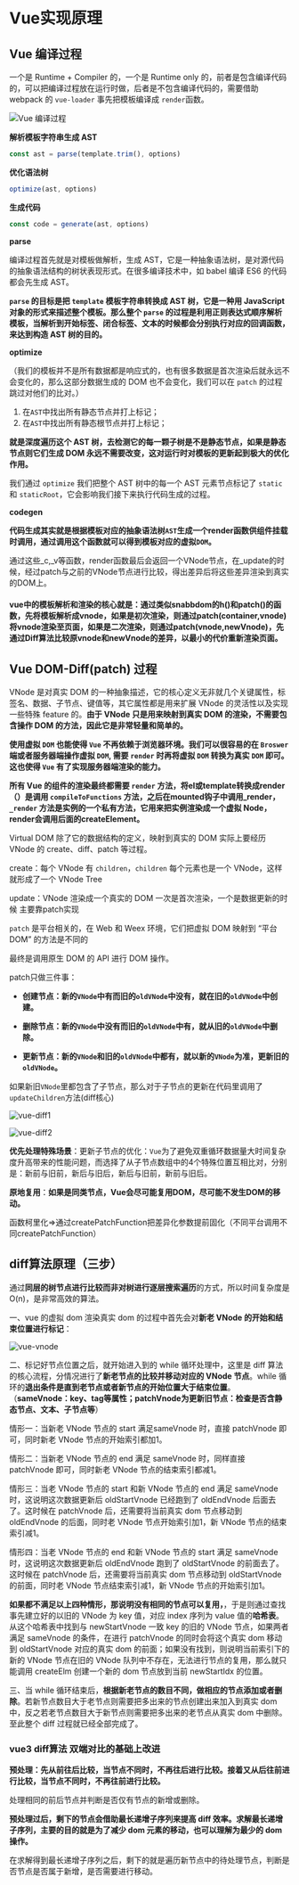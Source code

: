 # Vue实现原理

## Vue 编译过程

一个是 Runtime + Compiler 的，一个是 Runtime only 的，前者是包含编译代码的，可以把编译过程放在运行时做，后者是不包含编译代码的，需要借助 webpack 的 `vue-loader` 事先把模板编译成 `render`函数。

![Vue 编译过程](../../.vuepress/public/images/vue-compile.png)

**解析模板字符串生成 AST**

```js
const ast = parse(template.trim(), options)
```

**优化语法树**

```js
optimize(ast, options)
```

**生成代码**

```js
const code = generate(ast, options)
```

**parse**

编译过程首先就是对模板做解析，生成 AST，它是一种抽象语法树，是对源代码的抽象语法结构的树状表现形式。在很多编译技术中，如 babel 编译 ES6 的代码都会先生成 AST。

**`parse` 的目标是把 `template` 模板字符串转换成 AST 树，它是一种用 JavaScript 对象的形式来描述整个模板。那么整个 `parse` 的过程是利用正则表达式顺序解析模板，当解析到开始标签、闭合标签、文本的时候都会分别执行对应的回调函数，来达到构造 AST 树的目的。**

**optimize**

（我们的模板并不是所有数据都是响应式的，也有很多数据是首次渲染后就永远不会变化的，那么这部分数据生成的 DOM 也不会变化，我们可以在 `patch` 的过程跳过对他们的比对。）

1. 在`AST`中找出所有静态节点并打上标记；
2. 在`AST`中找出所有静态根节点并打上标记；

**就是深度遍历这个 AST 树，去检测它的每一颗子树是不是静态节点，如果是静态节点则它们生成 DOM 永远不需要改变，这对运行时对模板的更新起到极大的优化作用。**

我们通过 `optimize` 我们把整个 AST 树中的每一个 AST 元素节点标记了 `static` 和 `staticRoot`，它会影响我们接下来执行代码生成的过程。

**codegen**

**代码生成其实就是根据模板对应的抽象语法树`AST`生成一个render函数供组件挂载时调用，通过调用这个函数就可以得到模板对应的虚拟`DOM`。**

通过这些_c,_v等函数，render函数最后会返回一个VNode节点，在_update的时候，经过patch与之前的VNode节点进行比较，得出差异后将这些差异渲染到真实的DOM上。

#### vue中的模板解析和渲染的核心就是：**通过类似snabbdom的h()和patch()的函数，先将模板解析成vnode，如果是初次渲染，则通过patch(container,vnode)将vnode渲染至页面，如果是二次渲染，则通过patch(vnode,newVnode)，先通过Diff算法比较原vnode和newVnode的差异，以最小的代价重新渲染页面。**

## Vue DOM-Diff(patch) 过程

 VNode 是对真实 DOM 的一种抽象描述，它的核心定义无非就几个关键属性，标签名、数据、子节点、键值等，其它属性都是用来扩展 VNode 的灵活性以及实现一些特殊 feature 的。**由于 VNode 只是用来映射到真实 DOM 的渲染，不需要包含操作 DOM 的方法，因此它是非常轻量和简单的。**

**使用虚拟 `DOM` 也能使得 `Vue` 不再依赖于浏览器环境。我们可以很容易的在 `Broswer` 端或者服务器端操作虚拟 `DOM`, 需要 `render` 时再将虚拟 `DOM` 转换为真实 `DOM` 即可。这也使得 `Vue` 有了实现服务器端渲染的能力。**

**所有 Vue 的组件的渲染最终都需要 `render` 方法，将el或template转换成render（）是调用 `compileToFunctions` 方法，之后在mounted钩子中调用_render，`_render` 方法是实例的一个私有方法，它用来把实例渲染成一个虚拟 Node，render会调用后面的createElement。**

Virtual DOM 除了它的数据结构的定义，映射到真实的 DOM 实际上要经历 VNode 的 create、diff、patch 等过程。

create：每个 VNode 有 `children`，`children` 每个元素也是一个 VNode，这样就形成了一个 VNode Tree

update：VNode 渲染成一个真实的 DOM  一次是首次渲染，一个是数据更新的时候  主要靠patch实现

`patch` 是平台相关的，在 Web 和 Weex 环境，它们把虚拟 DOM 映射到 “平台 DOM” 的方法是不同的

最终是调用原生 DOM 的 API 进行 DOM 操作。

patch只做三件事：

- **创建节点：新的`VNode`中有而旧的`oldVNode`中没有，就在旧的`oldVNode`中创建。**

- **删除节点：新的`VNode`中没有而旧的`oldVNode`中有，就从旧的`oldVNode`中删除。**

- **更新节点：新的`VNode`和旧的`oldVNode`中都有，就以新的`VNode`为准，更新旧的`oldVNode`。**

如果新旧`VNode`里都包含了子节点，那么对于子节点的更新在代码里调用了`updateChildren`方法(diff核心)

![vue-diff1](../../.vuepress/public/images/vue-diff1.png)

![vue-diff2](../../.vuepress/public/images/vue-diff2.png)

**优先处理特殊场景**：更新子节点的优化：`Vue`为了避免双重循环数据量大时间复杂度升高带来的性能问题，而选择了从子节点数组中的4个特殊位置互相比对，分别是：新前与旧前，新后与旧后，新后与旧前，新前与旧后。

**原地复用**：**如果是同类节点，Vue会尽可能复用DOM，尽可能不发生DOM的移动。**

函数柯里化=>通过createPatchFunction把差异化参数提前固化（不同平台调用不同createPatchFunction）

## diff算法原理（三步）

通过**同层的树节点进行比较而非对树进行逐层搜索遍历**的方式，所以时间复杂度是O(n)，是非常高效的算法。

一、vue 的虚拟 dom 渲染真实 dom 的过程中首先会对**新老 VNode 的开始和结束位置进行标记**：

![vue-vnode](../../.vuepress/public/images/vue-vnode.png)

二、标记好节点位置之后，就开始进入到的 while 循环处理中，这里是 diff 算法的核心流程，分情况进行了**新老节点的比较并移动对应的 VNode 节点**。while 循环的**退出条件是直到老节点或者新节点的开始位置大于结束位置**。（**sameVnode：key、tag等属性；patchVnode为更新旧节点：检查是否含静态节点、文本、子节点等**）

情形一：当新老 VNode 节点的 start 满足sameVnode 时，直接 patchVnode 即可，同时新老 VNode 节点的开始索引都加1。

情形二：当新老 VNode 节点的 end 满足 sameVnode 时，同样直接 patchVnode 即可，同时新老 VNode 节点的结束索引都减1。

情形三：当老 VNode 节点的 start 和新 VNode 节点的 end 满足 sameVnode 时，这说明这次数据更新后 oldStartVnode 已经跑到了 oldEndVnode 后面去了。这时候在 patchVnode 后，还需要将当前真实 dom 节点移动到 oldEndVnode 的后面，同时老 VNode 节点开始索引加1，新 VNode 节点的结束索引减1。

情形四：当老 VNode 节点的 end 和新 VNode 节点的 start 满足 sameVnode 时，这说明这次数据更新后 oldEndVnode 跑到了 oldStartVnode 的前面去了。这时候在 patchVnode 后，还需要将当前真实 dom 节点移动到 oldStartVnode 的前面，同时老 VNode 节点结束索引减1，新 VNode 节点的开始索引加1。

**如果都不满足以上四种情形，那说明没有相同的节点可以复用，**，于是则通过查找事先建立好的以旧的 VNode 为 key 值，对应 index 序列为 value 值的**哈希表**。从这个哈希表中找到与 newStartVnode 一致 key 的旧的 VNode 节点，如果两者满足 sameVnode 的条件，在进行 patchVnode 的同时会将这个真实 dom 移动到 oldStartVnode 对应的真实 dom 的前面；如果没有找到，则说明当前索引下的新的 VNode 节点在旧的 VNode 队列中不存在，无法进行节点的复用，那么就只能调用 createElm 创建一个新的 dom 节点放到当前 newStartIdx 的位置。

三、当 while 循环结束后，**根据新老节点的数目不同，做相应的节点添加或者删除**。若新节点数目大于老节点则需要把多出来的节点创建出来加入到真实 dom 中，反之若老节点数目大于新节点则需要把多出来的老节点从真实 dom 中删除。至此整个 diff 过程就已经全部完成了。

### **vue3 diff算法** 双端对比的基础上改进

**预处理：先从前往后比较，当节点不同时，不再往后进行比较。接着又从后往前进行比较，当节点不同时，不再往前进行比较。**

处理相同的前后节点并判断是否仅有节点的新增或删除。

**预处理过后，剩下的节点会借助最长递增子序列来提高 diff 效率。求解最长递增子序列，主要的目的就是为了减少 dom 元素的移动，也可以理解为最少的 dom 操作。**

在求解得到最长递增子序列之后，剩下的就是遍历新节点中的待处理节点，判断是否节点是否属于新增，是否需要进行移动。